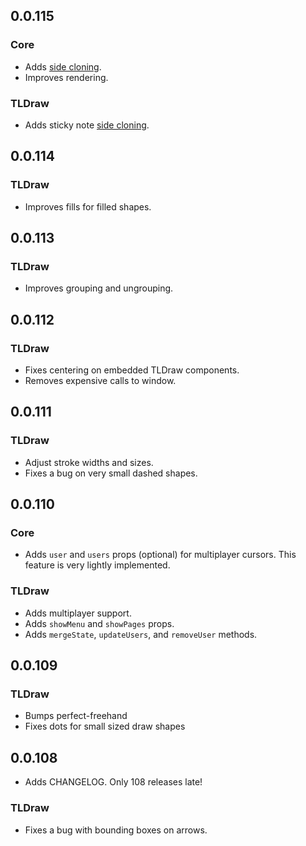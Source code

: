 ## 0.0.115

### Core

- Adds [side cloning](https://github.com/tldraw/tldraw/pull/149).
- Improves rendering.

### TLDraw

- Adds sticky note [side cloning](https://github.com/tldraw/tldraw/pull/149).

## 0.0.114

### TLDraw

- Improves fills for filled shapes.

## 0.0.113

### TLDraw

- Improves grouping and ungrouping.

## 0.0.112

### TLDraw

- Fixes centering on embedded TLDraw components.
- Removes expensive calls to window.

## 0.0.111

### TLDraw

- Adjust stroke widths and sizes.
- Fixes a bug on very small dashed shapes.

## 0.0.110

### Core

- Adds `user` and `users` props (optional) for multiplayer cursors. This feature is very lightly implemented.

### TLDraw

- Adds multiplayer support.
- Adds `showMenu` and `showPages` props.
- Adds `mergeState`, `updateUsers`, and `removeUser` methods.

## 0.0.109

### TLDraw

- Bumps perfect-freehand
- Fixes dots for small sized draw shapes

## 0.0.108

- Adds CHANGELOG. Only 108 releases late!

### TLDraw

- Fixes a bug with bounding boxes on arrows.
